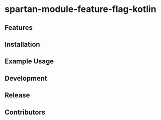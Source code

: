 # spartan-module-feature-flag-kotlin

## Features

## Installation

## Example Usage

## Development

## Release

## Contributors

<!-- readme: collaborators,contributors -start -->
<!-- readme: collaborators,contributors -end -->
